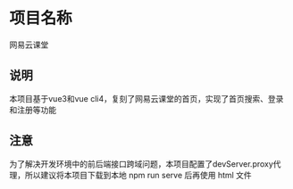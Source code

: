 # 项目名称
网易云课堂
## 说明
本项目基于vue3和vue cli4，复刻了网易云课堂的首页，实现了首页搜索、登录和注册等功能
## 注意
为了解决开发环境中的前后端接口跨域问题，本项目配置了devServer.proxy代理，所以建议将本项目下载到本地 npm run serve 后再使用 html 文件
